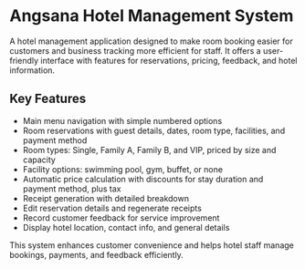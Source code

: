 # Angsana Hotel Management System

A hotel management application designed to make room booking easier for customers and business tracking more efficient for staff. It offers a user-friendly interface with features for reservations, pricing, feedback, and hotel information.

## Key Features
- Main menu navigation with simple numbered options  
- Room reservations with guest details, dates, room type, facilities, and payment method  
- Room types: Single, Family A, Family B, and VIP, priced by size and capacity  
- Facility options: swimming pool, gym, buffet, or none  
- Automatic price calculation with discounts for stay duration and payment method, plus tax  
- Receipt generation with detailed breakdown  
- Edit reservation details and regenerate receipts  
- Record customer feedback for service improvement  
- Display hotel location, contact info, and general details  

This system enhances customer convenience and helps hotel staff manage bookings, payments, and feedback efficiently.
